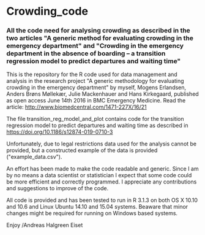 # Crowding_code
### All the code need for analysing crowding as described in the two articles "A generic method for evaluating crowding in the emergency department" and "Crowding in the emergency department in the absence of boarding – a transition regression model to predict departures and waiting time"

This is the repository for the R code used for data management and analysis in the research project "A generic methodology for evaluating crowding in the emergency department" by myself, Mogens Erlandsen, Anders Brøns Møllekær, Julie Mackenhauer and Hans Kirkegaard, published as open access June 14th 2016 in BMC Emergency Medicine. Read the article: http://www.biomedcentral.com/1471-227X/16/21

The file transition_reg_model_and_plot contains code for the transition regression model to predict departures and waiting time as described in https://doi.org/10.1186/s12874-019-0710-3

Unfortunately, due to legal restrictions data used for the analysis cannot be provided, but a constructed example of the data is provided ("example_data.csv").

An effort has been made to make the code readable and generic. Since I am by no means a data scientist or statistician I expect that some code could be more efficient and correctly programmed. I appreciate any contributions and suggestions to improve of the code.

All code is provided and has been tested to run in R 3.1.3 on both OS X 10.10 and 10.6 and Linux Ubuntu 14.10 and 15.04 systems. Beaware that minor changes might be required for running on Windows based systems.

Enjoy
/Andreas Halgreen Eiset
